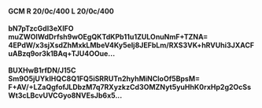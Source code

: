 #### GCM R 20/0c/400 L 20/0c/400
**bN7pTzcGdI3eXlFO**<br/>**muZWOIWdDrfsh9wOEgQKTdKPb11u1ZULOnuNmF+TZNA=**<br/>**4EPdW/x3sjXsdZhMxkLMbeV4Ky5elj8JEFbLm/RXS3VK+hRVUhi3JXACFuABzq9or3k1BAq+TJU4OOue...**<br/><br/>
**BUXHwB1rfDN/J15C**<br/>**Sm9O5jUYkIHQC8Q1FQ5iSRRUTn2hyhMiNCloOf5BpsM=**<br/>**F+AV/+LZaQgfofJLDbzM7q7RXyzkzCd3OMZNyt5yuHhK0rxHp2g2OcSsWt3cLBcvUVCGyo8NVEsJb6x5...**